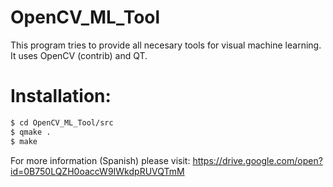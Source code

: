 # OpenCV_ML_Tool

This program tries to provide all necesary tools for visual machine learning. It uses OpenCV (contrib) and QT.

# Installation:
```sh
$ cd OpenCV_ML_Tool/src
$ qmake .
$ make
```

For more information (Spanish) please visit:
https://drive.google.com/open?id=0B750LQZH0oaccW9IWkdpRUVQTmM
